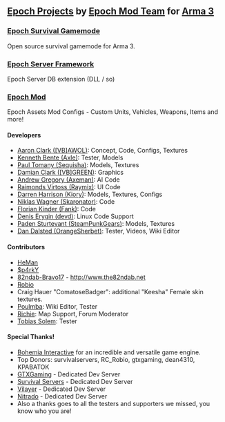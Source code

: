 ## [Epoch Projects](https://github.com/EpochModTeam) by [Epoch Mod Team](https://github.com/orgs/EpochModTeam/people) for [Arma 3](https://arma3.com/)

### [Epoch Survival Gamemode](https://github.com/EpochModTeam/Epoch)
Open source survival gamemode for Arma 3.

### [Epoch Server Framework](https://github.com/EpochModTeam/EpochServer)
Epoch Server DB extension (DLL / so)

### [Epoch Mod](https://github.com/EpochModTeam/EpochCore)
Epoch Assets Mod Configs - Custom Units, Vehicles, Weapons, Items and more!

#### Developers
* [Aaron Clark ([VB]AWOL)](http://epochmod.com): Concept, Code, Configs, Textures
* [Kenneth Bente (Axle)](www.twitch.tv/axles): Tester, Models
* [Paul Tomany (Sequisha)](https://www.twitch.tv/sequisha): Models, Textures
* [Damian Clark ([VB]GREEN)](http://epochmod.com): Graphics
* [Andrew Gregory (Axeman)](http://thefreezer.co.uk): AI Code
* [Raimonds Virtoss (Raymix)](https://www.twitch.tv/raymich): UI Code
* [Darren Harrison (Kiory)](https://www.twitch.tv/kiory123): Models, Textures, Configs
* [Niklas Wagner (Skaronator)](https://skaronator.com): Code
* [Florian Kinder (Fank)](https://github.com/Fank): Code
* [Denis Erygin (devd)](https://github.com/denisio): Linux Code Support
* [Paden Sturtevant (SteamPunkGears)](https://www.twitch.tv/steampunkgears): Models, Textures
* [Dan Dalsted (OrangeSherbet)](https://www.twitch.tv/OrangeSherbet): Tester, Videos, Wiki Editor

#### Contributors
* [HeMan](https://github.com/Ignatz-HeMan)
* [$p4rkY](https://github.com/SPKcoding)
* [82ndab-Bravo17](https://github.com/82ndab-Bravo17) - http://www.the82ndab.net
* [Robio](https://github.com/RC-Robio)
* Craig Hauer "ComatoseBadger": additional "Keesha" Female skin textures.
* [Poulmba](https://www.youtube.com/user/poulmba): Wiki Editor, Tester
* [Richie](http://uk-gaming-zone.co.uk): Map Support, Forum Moderator
* [Tobias Solem](http://whatthepoch.com/): Tester

#### Special Thanks!

* [Bohemia Interactive](http://bistudio.com) for an incredible and versatile game engine.
* Top Donors: survivalservers, RC_Robio, gtxgaming, dean4310, KPABATOK
* [GTXGaming](http://www.gtxgaming.co.uk) - Dedicated Dev Server
* [Survival Servers](https://www.survivalservers.com) - Dedicated Dev Server
* [Vilayer](https://www.vilayer.com) - Dedicated Dev Server
* [Nitrado](https://server.nitrado.net) - Dedicated Dev Server
* Also a thanks goes to all the testers and supporters we missed, you know who you are!
